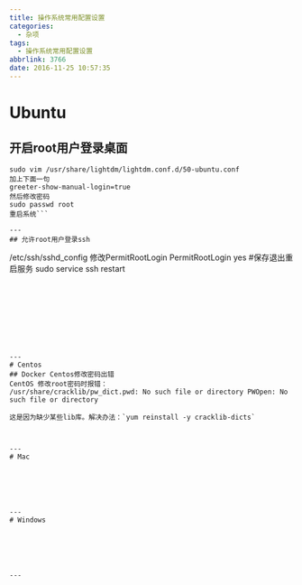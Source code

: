 ```yaml
---
title: 操作系统常用配置设置
categories:
  - 杂项
tags:
  - 操作系统常用配置设置
abbrlink: 3766
date: 2016-11-25 10:57:35
---
```


# Ubuntu
## 开启root用户登录桌面
```
sudo vim /usr/share/lightdm/lightdm.conf.d/50-ubuntu.conf
加上下面一句
greeter-show-manual-login=true
然后修改密码
sudo passwd root
重启系统```

---
## 允许root用户登录ssh
```
/etc/ssh/sshd_config
修改PermitRootLogin
PermitRootLogin yes
#保存退出重启服务
sudo service ssh restart
```









---
# Centos
## Docker Centos修改密码出错
CentOS 修改root密码时报错：
/usr/share/cracklib/pw_dict.pwd: No such file or directory PWOpen: No such file or directory 

这是因为缺少某些lib库。解决办法：`yum reinstall -y cracklib-dicts`



---
# Mac






---
# Windows






---

